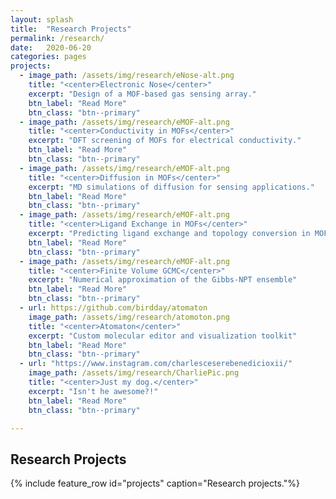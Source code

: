```yaml
---
layout: splash
title:  "Research Projects"
permalink: /research/
date:   2020-06-20
categories: pages
projects:
  - image_path: /assets/img/research/eNose-alt.png
    title: "<center>Electronic Nose</center>"
    excerpt: "Design of a MOF-based gas sensing array."
    btn_label: "Read More"
    btn_class: "btn--primary"
  - image_path: /assets/img/research/eMOF-alt.png
    title: "<center>Conductivity in MOFs</center>"
    excerpt: "DFT screening of MOFs for electrical conductivity."
    btn_label: "Read More"
    btn_class: "btn--primary"
  - image_path: /assets/img/research/eMOF-alt.png
    title: "<center>Diffusion in MOFs</center>"
    excerpt: "MD simulations of diffusion for sensing applications."
    btn_label: "Read More"
    btn_class: "btn--primary"
  - image_path: /assets/img/research/eMOF-alt.png
    title: "<center>Ligand Exchange in MOFs</center>"
    excerpt: "Predicting ligand exchange and topology conversion in MOFs."
    btn_label: "Read More"
    btn_class: "btn--primary"
  - image_path: /assets/img/research/eMOF-alt.png
    title: "<center>Finite Volume GCMC</center>"
    excerpt: "Numerical approximation of the Gibbs-NPT ensemble"
    btn_label: "Read More"
    btn_class: "btn--primary"
  - url: https://github.com/birdday/atomaton
    image_path: /assets/img/research/atomoton.png
    title: "<center>Atomaton</center>"
    excerpt: "Custom molecular editor and visualization toolkit"
    btn_label: "Read More"
    btn_class: "btn--primary"
  - url: "https://www.instagram.com/charlesceserebenedicioxii/"
    image_path: /assets/img/research/CharliePic.png
    title: "<center>Just my dog.</center>"
    excerpt: "Isn't he awesome?!"
    btn_label: "Read More"
    btn_class: "btn--primary"

---
```

## Research Projects
{% include feature_row id="projects" caption="Research projects."%}
